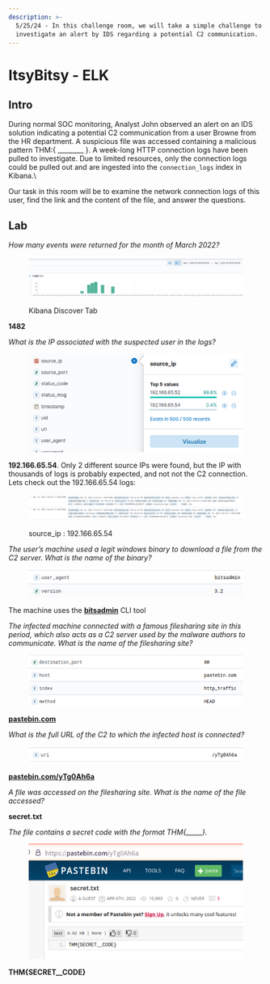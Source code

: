 ```yaml
---
description: >-
  5/25/24 - In this challenge room, we will take a simple challenge to
  investigate an alert by IDS regarding a potential C2 communication.
---
```


# ItsyBitsy - ELK

## Intro

During normal SOC monitoring, Analyst John observed an alert on an IDS solution indicating a potential C2 communication from a user Browne from the HR department. A suspicious file was accessed containing a malicious pattern THM:{ \_\_\_\_\_\_\_\_ }. A week-long HTTP connection logs have been pulled to investigate. Due to limited resources, only the connection logs could be pulled out and are ingested into the `connection_logs` index in Kibana.\


Our task in this room will be to examine the network connection logs of this user, find the link and the content of the file, and answer the questions.

## Lab

_How many events were returned for the month of March 2022?_

<figure><img src=".gitbook/assets/image.png" alt=""><figcaption><p>Kibana Discover Tab</p></figcaption></figure>

**1482**

_What is the IP associated with the suspected user in the logs?_

<figure><img src=".gitbook/assets/image (1).png" alt=""><figcaption></figcaption></figure>

**192.166.65.54**. Only 2 different source IPs were found, but the IP with thousands of logs is probably expected, and not not the C2 connection. Lets check out the 192.166.65.54 logs:

<figure><img src=".gitbook/assets/image (2).png" alt=""><figcaption><p>source_ip : 192.166.65.54</p></figcaption></figure>

_The user’s machine used a legit windows binary to download a file from the C2 server. What is the name of the binary?_

<figure><img src=".gitbook/assets/image (3).png" alt=""><figcaption></figcaption></figure>

The machine uses the [**bitsadmin**](https://learn.microsoft.com/en-us/windows-server/administration/windows-commands/bitsadmin) CLI tool

_The infected machine connected with a famous filesharing site in this period, which also acts as a C2 server used by the malware authors to communicate. What is the name of the filesharing site?_

<figure><img src=".gitbook/assets/image (4).png" alt=""><figcaption></figcaption></figure>

[**pastebin.com**](https://pastebin.com/faq)

_What is the full URL of the C2 to which the infected host is connected?_

<figure><img src=".gitbook/assets/image (5).png" alt=""><figcaption></figcaption></figure>

[**pastebin.com/yTg0Ah6a**](https://pastebin.com/yTg0Ah6a)

_A file was accessed on the filesharing site. What is the name of the file accessed?_

**secret.txt**

_The file contains a secret code with the format THM{\_\_\_\_\_}._

<figure><img src=".gitbook/assets/image (6).png" alt=""><figcaption></figcaption></figure>

**THM{SECRET\_\_CODE}**

